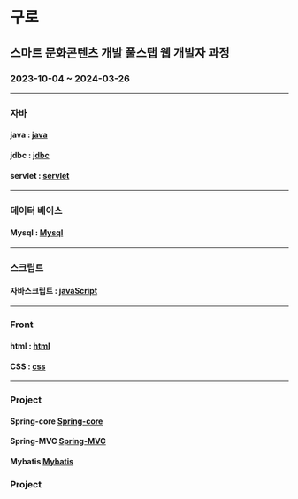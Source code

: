 # 구로
## 스마트 문화콘텐츠 개발 풀스탭 웹 개발자 과정
### 2023-10-04 ~ 2024-03-26
-----

### 자바
#### java : [java](https://github.com/ohgiraffers-gorilla-guro/04-java)
#### jdbc : [jdbc](https://github.com/ohgiraffers-gorilla-guro/06_JDBC)
#### servlet : [servlet](https://github.com/ohgiraffers-gorilla-guro/08_servlet)
-----

### 데이터 베이스 
#### Mysql : [Mysql](https://github.com/ohgiraffers-gorilla-guro/05_mysql)
-----

### 스크립트
#### 자바스크립트 : [javaScript](https://github.com/ohgiraffers-gorilla-guro/03-javascript)
-----

### Front
#### html : [html](https://github.com/ohgiraffers-gorilla-guro/01-html)
#### CSS : [css](https://github.com/ohgiraffers-gorilla-guro/02-CSS.git)
----

### Project
#### Spring-core [Spring-core](https://github.com/ohgiraffers-gorilla-guro/09_spring-core)
#### Spring-MVC [Spring-MVC](https://github.com/ohgiraffers-gorilla-guro/A-05-01-03-Spring-WebMVC)
#### Mybatis [Mybatis](https://github.com/ohgiraffers-gorilla-guro/07_mybatis)


### Project

